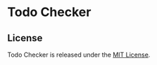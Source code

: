 Todo Checker
============

License
-------
Todo Checker is released under the [MIT License](LICENSE).
